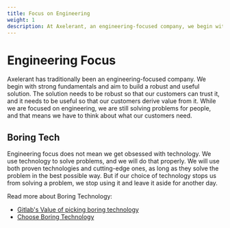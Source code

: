 ```yaml
---
title: Focus on Engineering
weight: 1
description: At Axelerant, an engineering-focused company, we begin with strong fundamentals and aim to build a robust and useful solution for our customers. While we are focused on engineering, we are still solving problems for people.
---
```


# Engineering Focus

Axelerant has traditionally been an engineering-focused company. We begin with strong fundamentals and aim to build a robust and useful solution. The solution needs to be robust so that our customers can trust it, and it needs to be useful so that our customers derive value from it. While we are focused on engineering, we are still solving problems for people, and that means we have to think about what our customers need.

## Boring Tech

Engineering focus does not mean we get obsessed with technology. We use technology to solve problems, and we will do that properly. We will use both proven technologies and cutting-edge ones, as long as they solve the problem in the best possible way. But if our choice of technology stops us from solving a problem, we stop using it and leave it aside for another day.

Read more about Boring Technology:

- [Gitlab's Value of picking boring technology](https://about.gitlab.com/handbook/values/#boring-solutions)
- [Choose Boring Technology](https://boringtechnology.club/)
